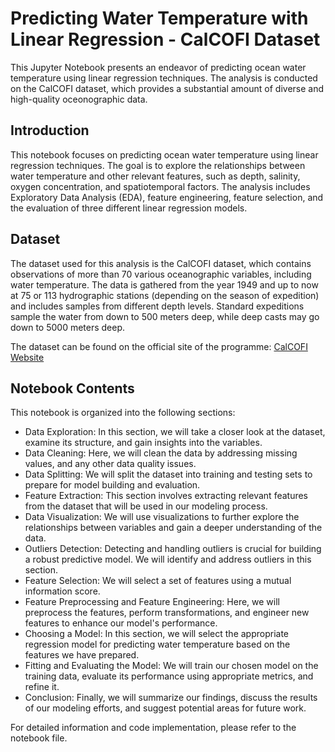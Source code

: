 # Predicting Water Temperature with Linear Regression - CalCOFI Dataset

This Jupyter Notebook presents an endeavor of predicting ocean water temperature using linear regression techniques. The analysis is conducted on the CalCOFI dataset, which provides a substantial amount of diverse and high-quality oceonographic data.

## Introduction

This notebook focuses on predicting ocean water temperature using linear regression techniques. The goal is to explore the relationships between water temperature and other relevant features, such as depth, salinity, oxygen concentration, and spatiotemporal factors. The analysis includes Exploratory Data Analysis (EDA), feature engineering, feature selection, and the evaluation of three different linear regression models.

## Dataset

The dataset used for this analysis is the CalCOFI dataset, which contains observations of more than 70 various oceanographic variables, including water temperature. The data is gathered from the year 1949 and up to now at 75 or 113 hydrographic stations (depending on the season of expedition) and includes samples from different depth levels. Standard expeditions sample the water from down to 500 meters deep, while deep casts may go down to 5000 meters deep.

The dataset can be found on the official site of the programme: [CalCOFI Website](https://calcofi.org/data/oceanographic-data/bottle-database/)

## Notebook Contents

This notebook is organized into the following sections:

- Data Exploration: In this section, we will take a closer look at the dataset, examine its structure, and gain insights into the variables.
- Data Cleaning: Here, we will clean the data by addressing missing values, and any other data quality issues.
- Data Splitting: We will split the dataset into training and testing sets to prepare for model building and evaluation.
- Feature Extraction: This section involves extracting relevant features from the dataset that will be used in our modeling process.
- Data Visualization: We will use visualizations to further explore the relationships between variables and gain a deeper understanding of the data.
- Outliers Detection: Detecting and handling outliers is crucial for building a robust predictive model. We will identify and address outliers in this section.
- Feature Selection: We will select a set of features using a mutual information score.
- Feature Preprocessing and Feature Engineering: Here, we will preprocess the features, perform transformations, and engineer new features to enhance our model's performance.
- Choosing a Model: In this section, we will select the appropriate regression model for predicting water temperature based on the features we have prepared.
- Fitting and Evaluating the Model: We will train our chosen model on the training data, evaluate its performance using appropriate metrics, and refine it.
- Conclusion: Finally, we will summarize our findings, discuss the results of our modeling efforts, and suggest potential areas for future work.

For detailed information and code implementation, please refer to the notebook file.
